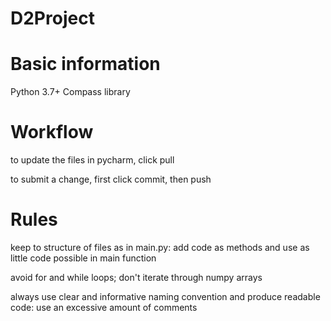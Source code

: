 # D2Project
# Basic information
Python 3.7+
Compass library

# Workflow
to update the files in pycharm, click pull

to submit a change, first click commit, then push

# Rules
keep to structure of files as in main.py: add code as methods and use as little code possible in main function

avoid for and while loops; don't iterate through numpy arrays

always use clear and informative naming convention and produce readable code: use an excessive amount of comments
